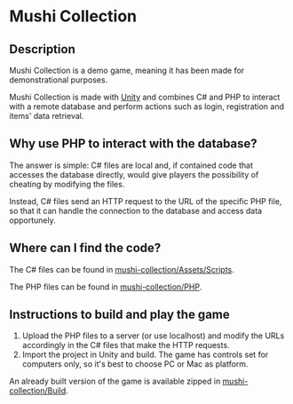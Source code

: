 # Mushi Collection
## Description
Mushi Collection is a demo game, meaning it has been made for demonstrational purposes.

Mushi Collection is made with [Unity](https://en.wikipedia.org/wiki/Unity_(game_engine)) and combines C# and PHP to interact with a remote database and perform actions such as login, registration and items' data retrieval.

## Why use PHP to interact with the database?
The answer is simple: C# files are local and, if contained code that accesses the database directly, would give players the possibility of cheating by modifying the files.

Instead, C# files send an HTTP request to the URL of the specific PHP file, so that it can handle the connection to the database and access data opportunely.

## Where can I find the code?
The C# files can be found in [mushi-collection/Assets/Scripts](https://github.com/Thornus/mushi-collection/tree/master/Assets/Scripts).

The PHP files can be found in [mushi-collection/PHP](https://github.com/Thornus/mushi-collection/tree/master/PHP).

## Instructions to build and play the game
1. Upload the PHP files to a server (or use localhost) and modify the URLs accordingly in the C# files that make the HTTP requests.
2. Import the project in Unity and build. The game has controls set for computers only, so it's best to choose PC or Mac as platform.

An already built version of the game is available zipped in [mushi-collection/Build](https://github.com/Thornus/mushi-collection/tree/master/Build).

